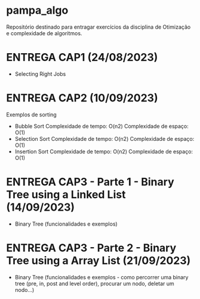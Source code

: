 # pampa_algo
Repositório destinado para entragar exercícios da disciplina de Otimização e complexidade de algoritmos.

# ENTREGA CAP1 (24/08/2023)
   - Selecting Right Jobs

# ENTREGA CAP2 (10/09/2023)
Exemplos de sorting
   - Bubble Sort
          Complexidade de tempo: O(n2)
          Complexidade de espaço: O(1)
   - Selection Sort
          Complexidade de tempo: O(n2)
          Complexidade de espaço: O(1)
   - Insertion Sort
          Complexidade de tempo: O(n2)
          Complexidade de espaço: O(1)
     
# ENTREGA CAP3 - Parte 1 - Binary Tree using a Linked List (14/09/2023)
   - Binary Tree (funcionalidades e exemplos)

# ENTREGA CAP3 - Parte 2 - Binary Tree using a Array List (21/09/2023)
   - Binary Tree (funcionalidades e exemplos - como percorrer uma binary tree (pre, in, post and level order), procurar um nodo, deletar um nodo...)

